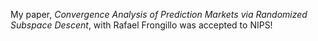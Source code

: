 My paper, _Convergence Analysis of Prediction Markets via Randomized Subspace Descent_, with Rafael Frongillo was accepted to NIPS!
